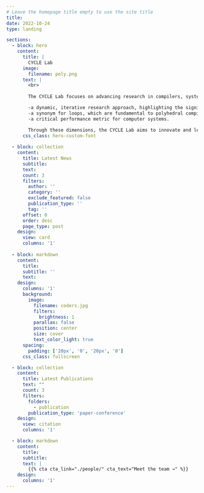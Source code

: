 ```yaml
---
# Leave the homepage title empty to use the site title
title:
date: 2022-10-24
type: landing

sections:
  - block: hero
    content:
      title: |
        CYCLE Lab
      image:
        filename: poly.png
      text: |
        <br>
      
        The CYCLE Lab focuses on advancing research in compilers, systems, and outcomes in computational systems. CYCLE is an abbreviation for **(C)**ompiler Systems **(Y)**ielding for **(C)**omputational **(L)**anguages and **(E)**xecution Acceleration. This name underscores our commitment to continuous optimization processes aimed at enhancing performance and efficiency across various applications, including deep learning, high-performance computing, and numerical computation, as well as multiple platforms such as CPU, GPU, and NPU. Additionally, CYCLE encompasses several interpretations, including but not limited to:

        -a dynamic, iterative research approach, highlighting the significance of iterative improvement in both system optimization and compiler design;
        -a synonym for loops, which are fundamental to polyhedral compilation techniques;
        -a critical performance metric for computer systems.

        Through these dimensions, the CYCLE Lab aims to innovate and lead in the fields of compiler technologies and computational systems.
      css_class: hero-custom-font
  
  - block: collection
    content:
      title: Latest News
      subtitle:
      text:
      count: 3
      filters:
        author: ''
        category: ''
        exclude_featured: false
        publication_type: ''
        tag: ''
      offset: 0
      order: desc
      page_type: post
    design:
      view: card
      columns: '1'
  
  - block: markdown
    content:
      title:
      subtitle: ''
      text:
    design:
      columns: '1'
      background:
        image: 
          filename: coders.jpg
          filters:
            brightness: 1
          parallax: false
          position: center
          size: cover
          text_color_light: true
      spacing:
        padding: ['20px', '0', '20px', '0']
      css_class: fullscreen

  - block: collection
    content:
      title: Latest Publications
      text: ""
      count: 3
      filters:
        folders:
          - publication
        publication_type: 'paper-conference'
    design:
      view: citation
      columns: '1'

  - block: markdown
    content:
      title:
      subtitle:
      text: |
        {{% cta cta_link="./people/" cta_text="Meet the team →" %}}
    design:
      columns: '1'
---
```

<style>
.hero-custom-font .section-title {
  font-size: 1em;
}
.hero-custom-font .section-content {
  font-size: 0.2em;
}
</style>